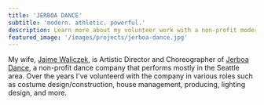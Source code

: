 ```yaml
---
title: 'JERBOA DANCE'
subtitle: 'modern. athletic. powerful.'
description: Learn more about my volunteer work with a non-profit modern dance company
featured_image: '/images/projects/jerboa-dance.jpg'
---
```


My wife, [Jaime Waliczek](http://jerboadance.com/company/JaimeWaliczek.html), is Artistic Director and Choreographer of [Jerboa Dance](http://jerboadance.com), a non-profit dance company that performs mostly in the Seattle area.  Over the years I've volunteerd with the company in various roles such as costume design/construction, house management, producing, lighting design, and more.
